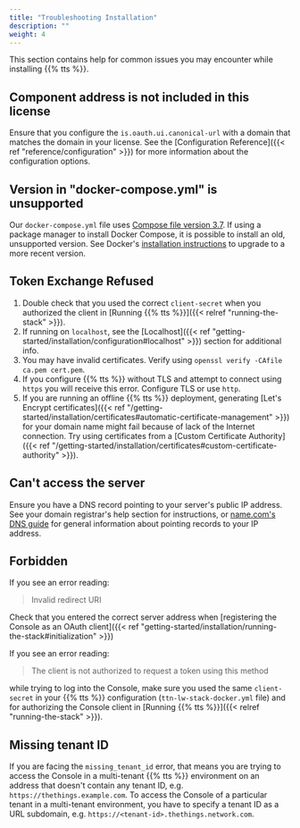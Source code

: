 ```yaml
---
title: "Troubleshooting Installation"
description: ""
weight: 4
---
```


This section contains help for common issues you may encounter while installing {{% tts %}}.

## Component address is not included in this license

Ensure that you configure the `is.oauth.ui.canonical-url` with a domain that matches the domain in your license. See the [Configuration Reference]({{< ref "reference/configuration" >}}) for more information about the configuration options.

## Version in "docker-compose.yml" is unsupported

Our `docker-compose.yml` file uses [Compose file version 3.7](https://docs.docker.com/compose/compose-file/). If using a package manager to install Docker Compose, it is possible to install an old, unsupported version. See Docker's [installation instructions](https://docs.docker.com/compose/install/) to upgrade to a more recent version.

## Token Exchange Refused

1. Double check that you used the correct `client-secret` when you authorized the client in [Running {{% tts %}}]({{< relref "running-the-stack" >}}).
2. If running on `localhost`, see the [Localhost]({{< ref "getting-started/installation/configuration#localhost" >}}) section for additional info.
3. You may have invalid certificates. Verify using `openssl verify -CAfile ca.pem cert.pem`.
4. If you configure {{% tts %}} without TLS and attempt to connect using `https` you will receive this error. Configure TLS or use `http`.
5. If you are running an offline {{% tts %}} deployment, generating [Let's Encrypt certificates]({{< ref "/getting-started/installation/certificates#automatic-certificate-management" >}}) for your domain name might fail because of lack of the Internet connection. Try using certificates from a [Custom Certificate Authority]({{< ref "/getting-started/installation/certificates#custom-certificate-authority" >}}).

## Can't access the server

Ensure you have a DNS record pointing to your server's public IP address. See your domain registrar's help section for instructions, or [name.com's DNS guide](https://www.name.com/support/articles/205188538-Pointing-your-domain-to-hosting-with-A-records) for general information about pointing records to your IP address.

## Forbidden

If you see an error reading:

> Invalid redirect URI

Check that you entered the correct server address when [registering the Console as an OAuth client]({{< ref "getting-started/installation/running-the-stack#initialization" >}})

If you see an error reading:

> The client is not authorized to request a token using this method

while trying to log into the Console, make sure you used the same `client-secret` in your {{% tts %}} configuration (`ttn-lw-stack-docker.yml` file) and for authorizing the Console client in [Running {{% tts %}}]({{< relref "running-the-stack" >}}).

## Missing tenant ID

If you are facing the `missing_tenant_id` error, that means you are trying to access the Console in a multi-tenant {{% tts %}} environment on an address that doesn't contain any tenant ID, e.g. `https://thethings.example.com`. To access the Console of a particular tenant in a multi-tenant environment, you have to specify a tenant ID as a URL subdomain, e.g. `https://<tenant-id>.thethings.network.com`.
